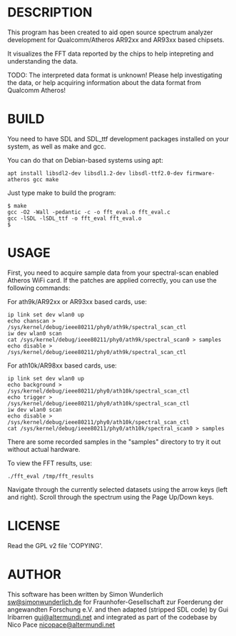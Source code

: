 DESCRIPTION
===========

This program has been created to aid open source spectrum
analyzer development for Qualcomm/Atheros AR92xx and AR93xx
based chipsets. 

It visualizes the FFT data reported by the chips to help intepreting
and understanding the data.

TODO: The interpreted data format is unknown! Please help
investigating the data, or help acquiring information about the
data format from Qualcomm Atheros!

BUILD
=====

You need to have SDL and SDL_ttf development packages installed
on your system, as well as make and gcc.  

You can do that on Debian-based systems using apt:
```
apt install libsdl2-dev libsdl1.2-dev libsdl-ttf2.0-dev firmware-atheros gcc make
```

Just type make to build the program:
```
$ make
gcc -O2 -Wall -pedantic -c -o fft_eval.o fft_eval.c
gcc -lSDL -lSDL_ttf -o fft_eval fft_eval.o
$
```
USAGE
=====

First, you need to acquire sample data from your spectral-scan enabled
Atheros WiFi card. If the patches are applied correctly, you can use
the following commands:

For ath9k/AR92xx or AR93xx based cards, use:
```
ip link set dev wlan0 up
echo chanscan > /sys/kernel/debug/ieee80211/phy0/ath9k/spectral_scan_ctl
iw dev wlan0 scan
cat /sys/kernel/debug/ieee80211/phy0/ath9k/spectral_scan0 > samples
echo disable > /sys/kernel/debug/ieee80211/phy0/ath9k/spectral_scan_ctl
```
For ath10k/AR98xx based cards, use:
```
ip link set dev wlan0 up
echo background > /sys/kernel/debug/ieee80211/phy0/ath10k/spectral_scan_ctl
echo trigger > /sys/kernel/debug/ieee80211/phy0/ath10k/spectral_scan_ctl
iw dev wlan0 scan
echo disable > /sys/kernel/debug/ieee80211/phy0/ath10k/spectral_scan_ctl
cat /sys/kernel/debug/ieee80211/phy0/ath10k/spectral_scan0 > samples
```
There are some recorded samples in the "samples" directory to try it
out without actual hardware.

To view the FFT results, use:
```
./fft_eval /tmp/fft_results
```
Navigate through the currently selected datasets using the arrow keys (left
and right). Scroll through the spectrum using the Page Up/Down keys.


LICENSE
=======

Read the GPL v2 file 'COPYING'.

AUTHOR
======

This software has been written by Simon Wunderlich <sw@simonwunderlich.de>
for Fraunhofer-Gesellschaft zur Foerderung der angewandten Forschung e.V.
and then adapted (stripped SDL code) by Gui Iribarren <gui@altermundi.net>
and integrated as part of the codebase by Nico Pace <nicopace@altermundi.net>
